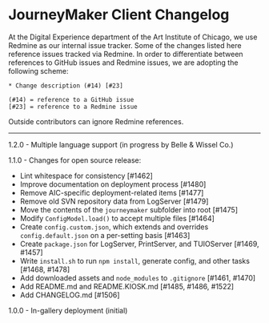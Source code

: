 JourneyMaker Client Changelog
=============================

At the Digital Experience department of the Art Institute of Chicago, we use Redmine as our internal issue tracker. Some of the changes listed here reference issues tracked via Redmine. In order to differentiate between references to GitHub issues and Redmine issues, we are adopting the following scheme:

```
* Change description (#14) [#23]

(#14) = reference to a GitHub issue
[#23] = reference to a Redmine issue
```

Outside contributors can ignore Redmine references.

-----------------------------

1.2.0 - Multiple language support (in progress by Belle & Wissel Co.)

1.1.0 - Changes for open source release:

* Lint whitespace for consistency [#1462]
* Improve documentation on deployment process [#1480]
* Remove AIC-specific deployment-related items [#1477]
* Remove old SVN repository data from LogServer [#1479]
* Move the contents of the `journeymaker` subfolder into root [#1475]
* Modify `ConfigModel.load()` to accept multiple files [#1464]
* Create `config.custom.json`, which extends and overrides `config.default.json` on a per-setting basis [#1463]
* Create `package.json` for LogServer, PrintServer, and TUIOServer [#1469, #1457]
* Write `install.sh` to run `npm install`, generate config, and other tasks [#1468, #1478]
* Add downloaded assets and `node_modules` to `.gitignore` [#1461, #1470]
* Add README.md and README.KIOSK.md [#1485, #1486, #1522]
* Add CHANGELOG.md [#1506]

1.0.0 - In-gallery deployment (initial)
